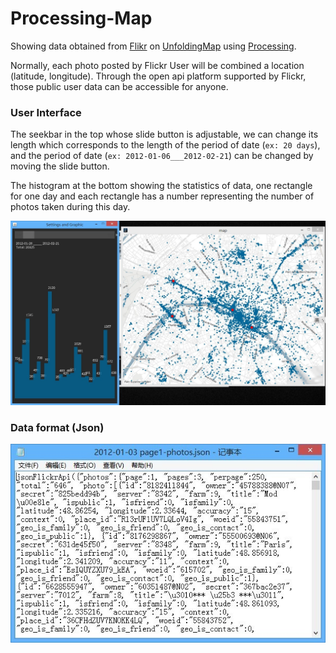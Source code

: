 # Processing-Map
Showing data obtained from [Flikr](https://www.flickr.com/) on [UnfoldingMap](http://unfoldingmaps.org/) using [Processing](https://processing.org/).

Normally, each photo posted by Flickr User will be combined a location (latitude, longitude). Through the open api platform supported by Flickr, those public user data can be accessible for anyone.

### User Interface
The seekbar in the top whose slide button is adjustable, we can change its length which corresponds to the length of the period of date (`ex: 20 days`), and the period of date (`ex: 2012-01-06___2012-02-21`) can be changed by moving the slide button.

The histogram at the bottom showing the statistics of data, one rectangle for one day and each rectangle has a number representing the number of photos taken during this day.

![image](https://github.com/ZENG-Yuhao/Processing-Map/blob/master/screenshots/ui.png)

### Data format (Json)
![image](https://github.com/ZENG-Yuhao/Processing-Map/blob/master/screenshots/data.jpg)
